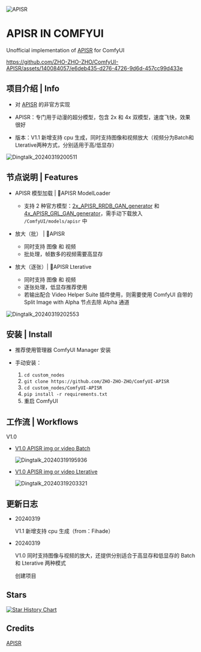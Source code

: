 

![APISR](https://github.com/ZHO-ZHO-ZHO/ComfyUI-APISR/assets/140084057/740def33-964b-47ab-a2f0-e3a11fcbbd1c)


# APISR IN COMFYUI

Unofficial implementation of [APISR](https://github.com/Kiteretsu77/APISR) for ComfyUI


https://github.com/ZHO-ZHO-ZHO/ComfyUI-APISR/assets/140084057/e6deb435-d276-4726-9d6d-457cc99d433e


## 项目介绍 | Info

- 对 [APISR](https://github.com/Kiteretsu77/APISR) 的非官方实现

- APISR：专门用于动漫的超分模型，包含 2x 和 4x 双模型，速度飞快，效果很好
  
- 版本：V1.1 新增支持 cpu 生成，同时支持图像和视频放大（视频分为Batch和Lterative两种方式，分别适用于高/低显存）

![Dingtalk_20240319200511](https://github.com/ZHO-ZHO-ZHO/ComfyUI-APISR/assets/140084057/a6aaccf9-01e6-4c79-a9bf-6beb830e572a)


## 节点说明 | Features

- APISR 模型加载 | 🔎APISR ModelLoader
    - 支持 2 种官方模型：[2x_APISR_RRDB_GAN_generator](https://huggingface.co/camenduru/APISR/resolve/main/2x_APISR_RRDB_GAN_generator.pth?download=true) 和 [4x_APISR_GRL_GAN_generator](https://huggingface.co/camenduru/APISR/resolve/main/4x_APISR_GRL_GAN_generator.pth?download=true)，需手动下载放入 `/ComfyUI/models/apisr` 中
    
- 放大（批） | 🔎APISR
    - 同时支持 图像 和 视频
    - 批处理，帧数多的视频需要高显存
    
- 放大（逐张）| 🔎APISR Lterative
    - 同时支持 图像 和 视频
    - 逐张处理，低显存推荐使用
    - 若输出配合 Video Helper Suite 插件使用，则需要使用 ComfyUI 自带的 Split Image with Alpha 节点去除 Alpha 通道
 
 ![Dingtalk_20240319202553](https://github.com/ZHO-ZHO-ZHO/ComfyUI-APISR/assets/140084057/5cc2c2fc-dc09-44e2-a363-831910f77172)


## 安装 | Install

- 推荐使用管理器 ComfyUI Manager 安装

- 手动安装：
    1. `cd custom_nodes`
    2. `git clone https://github.com/ZHO-ZHO-ZHO/ComfyUI-APISR`
    3. `cd custom_nodes/ComfyUI-APISR`
    4. `pip install -r requirements.txt`
    5. 重启 ComfyUI


## 工作流 | Workflows

V1.0

  - [V1.0 APISR img or video Batch](https://github.com/ZHO-ZHO-ZHO/ComfyUI-APISR/blob/main/APISR%20WORKFLOWS/APISR%20img%20or%20video%20Batch%E3%80%90Zho%E3%80%91.json)

    ![Dingtalk_20240319195936](https://github.com/ZHO-ZHO-ZHO/ComfyUI-APISR/assets/140084057/2dc21ac0-6ca4-45a6-8009-29f0eece7426)

  - [V1.0 APISR img or video Lterative](https://github.com/ZHO-ZHO-ZHO/ComfyUI-APISR/blob/main/APISR%20WORKFLOWS/APISR%20img%20or%20video%20Lterative%E3%80%90Zho%E3%80%91.json)
    
    ![Dingtalk_20240319203321](https://github.com/ZHO-ZHO-ZHO/ComfyUI-APISR/assets/140084057/9ebc1153-2d68-4fa2-b24a-b7bb8ebe437a)


## 更新日志

- 20240319

  V1.1 新增支持 cpu 生成（from：Fihade）

- 20240319

  V1.0 同时支持图像与视频的放大，还提供分别适合于高显存和低显存的 Batch 和 Lterative 两种模式

  创建项目
  

## Stars 

[![Star History Chart](https://api.star-history.com/svg?repos=ZHO-ZHO-ZHO/ComfyUI-APISR&type=Date)](https://star-history.com/#ZHO-ZHO-ZHO/ComfyUI-APISR&Date)


## Credits

[APISR](https://github.com/Kiteretsu77/APISR)




